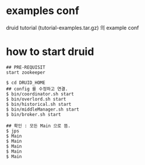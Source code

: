 # examples conf

druid tutorial (tutorial-examples.tar.gz) 의 example conf

# how to start druid

```
## PRE-REQUISIT
start zookeeper

$ cd DRUID_HOME
## config 를 수정하고 연결.
$ bin/coordinator.sh start
$ bin/overlord.sh start
$ bin/historical.sh start
$ bin/middleManager.sh start
$ bin/broker.sh start

## 확인 : 모든 Main 으로 뜸.
$ jps
$ Main
$ Main
$ Main
$ Main
$ Main

```
